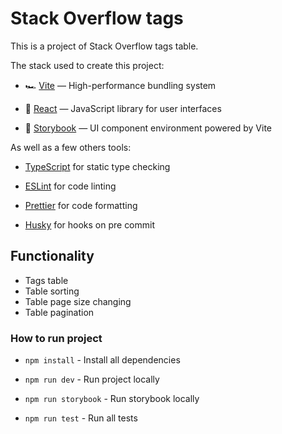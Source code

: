 # Stack Overflow tags

This is a project of Stack Overflow tags table.

The stack used to create this project:

- 🏎 [Vite](https://vitejs.dev/) — High-performance bundling system

- 🚀 [React](https://reactjs.org/) — JavaScript library for user interfaces

- 📖 [Storybook](https://storybook.js.org/) — UI component environment powered by Vite

As well as a few others tools:

- [TypeScript](https://www.typescriptlang.org/) for static type checking

- [ESLint](https://eslint.org/) for code linting

- [Prettier](https://prettier.io) for code formatting

- [Husky](https://typicode.github.io/husky/) for hooks on pre commit

## Functionality

- Tags table
- Table sorting
- Table page size changing
- Table pagination

### How to run project

- `npm install` - Install all dependencies

- `npm run dev` - Run project locally

- `npm run storybook` - Run storybook locally

- `npm run test` - Run all tests
